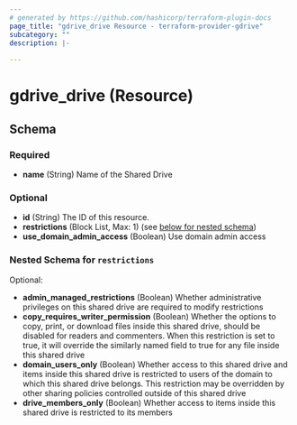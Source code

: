 ```yaml
---
# generated by https://github.com/hashicorp/terraform-plugin-docs
page_title: "gdrive_drive Resource - terraform-provider-gdrive"
subcategory: ""
description: |-
  
---
```


# gdrive_drive (Resource)





<!-- schema generated by tfplugindocs -->
## Schema

### Required

- **name** (String) Name of the Shared Drive

### Optional

- **id** (String) The ID of this resource.
- **restrictions** (Block List, Max: 1) (see [below for nested schema](#nestedblock--restrictions))
- **use_domain_admin_access** (Boolean) Use domain admin access

<a id="nestedblock--restrictions"></a>
### Nested Schema for `restrictions`

Optional:

- **admin_managed_restrictions** (Boolean) Whether administrative privileges on this shared drive are required to modify restrictions
- **copy_requires_writer_permission** (Boolean) Whether the options to copy, print, or download files inside this shared drive, should be disabled for readers and commenters.
When this restriction is set to true, it will override the similarly named field to true for any file inside this shared drive
- **domain_users_only** (Boolean) Whether access to this shared drive and items inside this shared drive is restricted to users of the domain to which this shared drive belongs.
This restriction may be overridden by other sharing policies controlled outside of this shared drive
- **drive_members_only** (Boolean) Whether access to items inside this shared drive is restricted to its members


